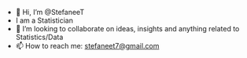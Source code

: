 - 👋 Hi, I’m @StefaneeT
-  I am a Statistician
- 🌱 I’m looking to collaborate on ideas, insights and anything related to Statistics/Data
- 📫 How to reach me: stefaneet7@gmail.com


